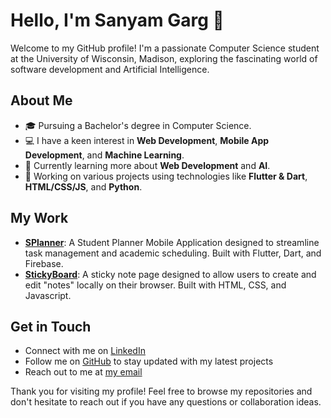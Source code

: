 # Hello, I'm Sanyam Garg 👋

Welcome to my GitHub profile! I'm a passionate Computer Science student at the University of Wisconsin, Madison, exploring the fascinating world of software development and Artificial Intelligence.

## About Me

- 🎓 Pursuing a Bachelor's degree in Computer Science.
- 💻 I have a keen interest in **Web Development**, **Mobile App Development**, and **Machine Learning**.
- 🌱 Currently learning more about **Web Development** and **AI**.
- 🚀 Working on various projects using technologies like **Flutter & Dart**, **HTML/CSS/JS**, and **Python**.

## My Work

- [**SPlanner**](https://github.com/Sanyam-G/SPlanner): A Student Planner Mobile Application designed to streamline task management and academic scheduling. Built with Flutter, Dart, and Firebase.
- [**StickyBoard**](https://github.com/Sanyam-G/StickyBoard): A sticky note page designed to allow users to create and edit "notes" locally on their browser. Built with HTML, CSS, and Javascript.

## Get in Touch

- Connect with me on [LinkedIn](https://www.linkedin.com/in/Sanyam-G)
- Follow me on [GitHub](https://github.com/Sanyam-G) to stay updated with my latest projects
- Reach out to me at [my email](mailto:sanyamg2006@gmail.com)

Thank you for visiting my profile! Feel free to browse my repositories and don't hesitate to reach out if you have any questions or collaboration ideas.
